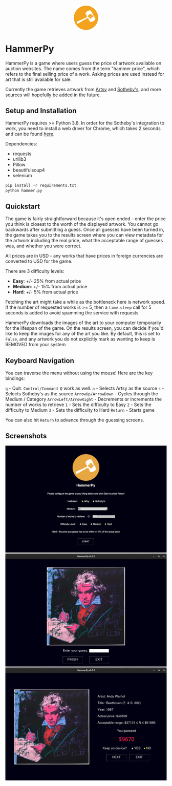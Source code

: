 <p align="center">
  <img width="15%" height="15%" src="img/hammer_py_readme.png">
</p>

# HammerPy

HammerPy is a game where users guess the price of artwork available on auction websites. The name comes from the term "hammer price", which refers to the final selling price of a work. Asking prices are used instead for art that is still available for sale.

Currently the game retrieves artwork from [Artsy](https://www.artsy.net) and [Sotheby's](https://www.sothebys.com), and more sources will hopefully be added in the future.

## Setup and Installation

HammerPy requires >= Python 3.8. In order for the Sotheby's integration to work, you need to install a web driver for Chrome, which takes 2 seconds and can be found [here](https://chromedriver.chromium.org/downloads).

Dependencies:
- requests
- urllib3
- Pillow
- beautifulsoup4
- selenium

```
pip install -r requirements.txt
python hammer.py
```

## Quickstart

The game is fairly straightforward because it's open ended - enter the price you think is closest to the worth of the displayed artwork. You cannot go backwards after submitting a guess. Once all guesses have been turned in, the game takes you to the results screen where you can view metadata for the artwork including the real price, what the acceptable range of guesses was, and whether you were correct.

All prices are in USD - any works that have prices in foreign currencies are converted to USD for the game.

There are 3 difficulty levels:
- **Easy**: +/- 25% from actual price
- **Medium**: +/- 15% from actual price
- **Hard**: +/- 5% from actual price

Fetching the art might take a while as the bottleneck here is network speed. If the number of requested works is >= 5, then a `time.sleep` call for 5 seconds is added to avoid spamming the service with requests

HammerPy downloads the images of the art to your computer temporarily for the lifespan of the game. On the results screen, you can decide if you'd like to keep the images for any of the art you like. By default, this is set to `False`, and any artwork you do not explicitly mark as wanting to keep is REMOVED from your system

## Keyboard Navigation

You can traverse the menu without using the mouse! Here are the key bindings:

`q` - Quit. `Control/Command Q` work as well.
`a` - Selects Artsy as the source
`s` - Selects Sotheby's as the source
`ArrowUp/ArrowDown` - Cycles through the Medium / Category
`ArrowLeft/ArrowRight` - Decrements or increments the number of works to retrieve
`1` - Sets the difficulty to Easy
`2` - Sets the difficulty to Medium
`3` - Sets the difficulty to Hard
`Return` - Starts game

You can also hit `Return` to advance through the guessing screens.

## Screenshots

<img src="img/screen1.png">

<img src="img/screen2.png">

<img src="img/screen3.png">
